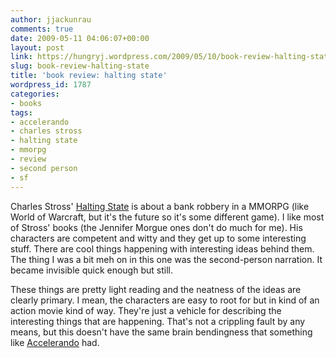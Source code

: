 ```yaml
---
author: jjackunrau
comments: true
date: 2009-05-11 04:06:07+00:00
layout: post
link: https://hungryj.wordpress.com/2009/05/10/book-review-halting-state/
slug: book-review-halting-state
title: 'book review: halting state'
wordpress_id: 1787
categories:
- books
tags:
- accelerando
- charles stross
- halting state
- mmorpg
- review
- second person
- sf
---
```


Charles Stross' [Halting State](http://www.amazon.ca/Halting-State-Charles-Stross/dp/0441016073/) is about a bank robbery in a MMORPG (like World of Warcraft, but it's the future so it's some different game). I like most of Stross' books (the Jennifer Morgue ones don't do much for me). His characters are competent and witty and they get up to some interesting stuff. There are cool things happening with interesting ideas behind them. The thing I was a bit meh on in this one was the second-person narration. It became invisible quick enough but still.

These things are pretty light reading and the neatness of the ideas are clearly primary. I mean, the characters are easy to root for but in kind of an action movie kind of way. They're just a vehicle for describing the interesting things that are happening. That's not a crippling fault by any means, but this doesn't have the same brain bendingness that something like [Accelerando](http://manybooks.net/titles/strosscother05accelerando-txt.html) had.
